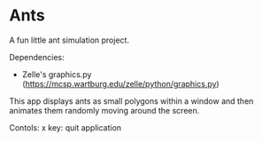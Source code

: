 # Ants
A fun little ant simulation project.

Dependencies:
- Zelle's graphics.py (https://mcsp.wartburg.edu/zelle/python/graphics.py)

This app displays ants as small polygons within a window and then animates them randomly moving around the screen.

Contols:
x key: quit application